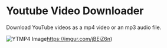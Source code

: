 # Youtube Video Downloader
Download YouTube videos as a mp4 video or an mp3 audio file.

![YTMP4 Image](https://imgur.com/jBEiZ6n)https://imgur.com/jBEiZ6n)

